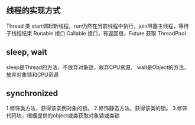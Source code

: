 ## 线程的实现方式
Thread 类 start调起新线程，run仍然在当前线程中执行，join阻塞主线程，等待子线程结束
Runable 接口
Callable 接口，有返回值，Future<T> 获取
ThreadPool

## sleep, wait
sleep是Thread的方法，不放弃对象锁，放弃CPU资源。
wait是Object的方法，放弃对象锁和CPU资源


## synchronized
1.修饰类方法，获得该实例对象的锁。
2.修饰静态方法，获得该类的锁。
3.修饰代码块，根据提供的object或类获取对象锁或类锁